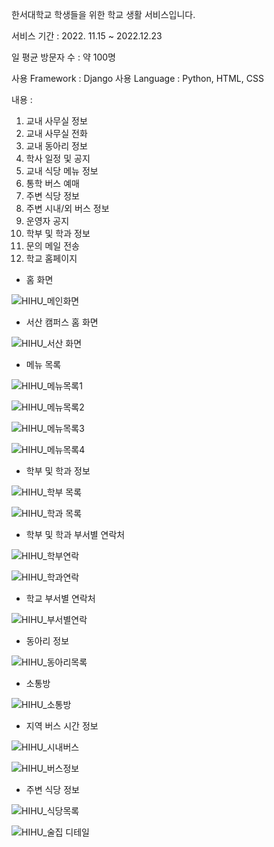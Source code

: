 한서대학교 학생들을 위한 학교 생활 서비스입니다.

서비스 기간 : 2022. 11.15 ~ 2022.12.23

일 평균 방문자 수 : 약 100명

사용 Framework : Django
사용 Language : Python, HTML, CSS

내용 : 
1. 교내 사무실 정보
2. 교내 사무실 전화
3. 교내 동아리 정보
4. 학사 일정 및 공지
5. 교내 식당 메뉴 정보
6. 통학 버스 예매
7. 주변 식당 정보
8. 주변 시내/외 버스 정보
9. 운영자 공지
10. 학부 및 학과 정보
11. 문의 메일 전송
12. 학교 홈페이지

- 홈 화면
    
   
![HIHU_메인화면](https://github.com/user-attachments/assets/d373d0f4-68e8-4d17-b71d-a3dbba51cc43)

    
- 서산 캠퍼스 홈 화면
    
    
![HIHU_서산 화면](https://github.com/user-attachments/assets/19fc9bff-68d5-40d2-953c-83d28eddc49e)

    

- 메뉴 목록
    
    
![HIHU_메뉴목록1](https://github.com/user-attachments/assets/80bd5d80-32b6-43c0-a19d-a820da66e39a)

    
    
![HIHU_메뉴목록2](https://github.com/user-attachments/assets/c8b56edd-bb0c-40d1-8424-53eb200ee8d8)

    
    
![HIHU_메뉴목록3](https://github.com/user-attachments/assets/32f3c66d-0526-4545-9084-d452727167c1)

    
    
![HIHU_메뉴목록4](https://github.com/user-attachments/assets/308da7c2-1252-46e3-a6d5-c77bd63cd3c3)

    

- 학부 및 학과 정보
    

![HIHU_학부 목록](https://github.com/user-attachments/assets/754c8931-f7d7-44d7-bed1-07861963664d)

    
![HIHU_학과 목록](https://github.com/user-attachments/assets/f1b8ab35-f004-4b64-ba28-9cf13b5b992b)

   
    
- 학부 및 학과 부서별 연락처
    
    
![HIHU_학부연락](https://github.com/user-attachments/assets/0506def3-78ec-4ac9-bbcf-a496fbdf8adc)

    
    
![HIHU_학과연락](https://github.com/user-attachments/assets/2f8131c1-6306-46a8-9ac6-23cd72812b3e)

    
- 학교 부서별 연락처
    
    
![HIHU_부서별연락](https://github.com/user-attachments/assets/b20b09c4-177a-45db-b3a0-7fc558163ed7)

    
- 동아리 정보
    
    
![HIHU_동아리목록](https://github.com/user-attachments/assets/0468fbd2-79b8-4e55-adb5-caf7fa91f70e)

    
- 소통방
    
   
![HIHU_소통방](https://github.com/user-attachments/assets/ad175c30-e5f1-4541-8ab5-b7bd40d4670b)

    
- 지역 버스 시간 정보
    
    
![HIHU_시내버스](https://github.com/user-attachments/assets/359d26fe-63f0-4b88-b8c7-d1ade87f0ae7)

    
    
![HIHU_버스정보](https://github.com/user-attachments/assets/866cfbbc-e9d2-4ece-bccd-d6112fd54536)

    
- 주변 식당 정보
    
    
![HIHU_식당목록](https://github.com/user-attachments/assets/ae8c7ce5-9665-4072-98ff-ebaec74bfa14)

    
   
![HIHU_술집 디테일](https://github.com/user-attachments/assets/019f03d2-6fef-44b8-a6bd-e67e67456386)
